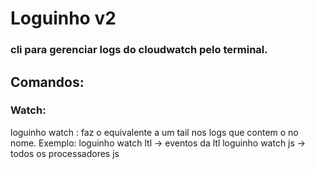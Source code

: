 # Loguinho v2
### cli para gerenciar logs do cloudwatch pelo terminal.


## Comandos:

### Watch:

loguinho watch <filtro> : faz o equivalente a um tail nos logs que contem o <filtro> no nome.
  Exemplo: loguinho watch ltl -> eventos da ltl
           loguinho watch js -> todos os processadores js
